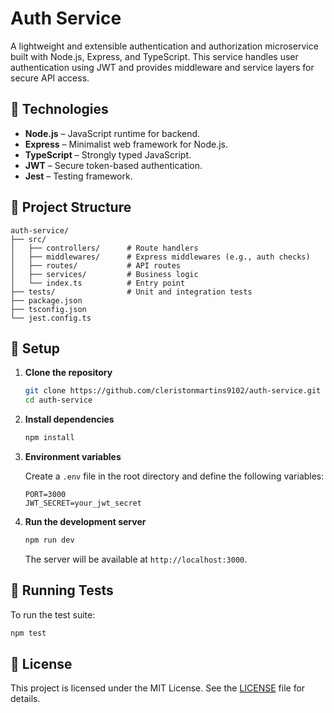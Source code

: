 # Auth Service

A lightweight and extensible authentication and authorization microservice built with Node.js, Express, and TypeScript. This service handles user authentication using JWT and provides middleware and service layers for secure API access.

## 🚀 Technologies

- **Node.js** – JavaScript runtime for backend.
- **Express** – Minimalist web framework for Node.js.
- **TypeScript** – Strongly typed JavaScript.
- **JWT** – Secure token-based authentication.
- **Jest** – Testing framework.

## 📁 Project Structure

```
auth-service/
├── src/
│   ├── controllers/      # Route handlers
│   ├── middlewares/      # Express middlewares (e.g., auth checks)
│   ├── routes/           # API routes
│   ├── services/         # Business logic
│   └── index.ts          # Entry point
├── tests/                # Unit and integration tests
├── package.json
├── tsconfig.json
└── jest.config.ts
```

## 🔧 Setup

1. **Clone the repository**

   ```bash
   git clone https://github.com/cleristonmartins9102/auth-service.git
   cd auth-service
   ```

2. **Install dependencies**

   ```bash
   npm install
   ```

3. **Environment variables**

   Create a `.env` file in the root directory and define the following variables:

   ```env
   PORT=3000
   JWT_SECRET=your_jwt_secret
   ```

4. **Run the development server**

   ```bash
   npm run dev
   ```

   The server will be available at `http://localhost:3000`.

## 🧪 Running Tests

To run the test suite:

```bash
npm test
```

## 📄 License

This project is licensed under the MIT License. See the [LICENSE](LICENSE) file for details.
